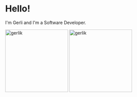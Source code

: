 # Hello!

I'm Gerli and I'm  a Software Developer.

<p>
    <img src="https://github-readme-stats.vercel.app/api/top-langs/?username=gerlik&layout=compact&langs_count=10" alt="gerlik" height="200" />
    <img src="https://github-readme-stats.vercel.app/api?username=gerlik&show_icons=true&include_all_commits=true&count_private=false" alt="gerlik" height="200" /> 
</p>
